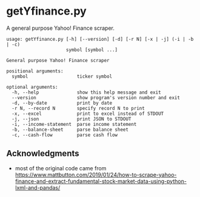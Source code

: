 # getYfinance.py
A general purpose Yahoo! Finance scraper.

    usage: getYfinance.py [-h] [--version] [-d] [-r N] [-x | -j] (-i | -b | -c)
                          symbol [symbol ...]
    
    General purpose Yahoo! Finance scraper
    
    positional arguments:
      symbol                  ticker symbol
    
    optional arguments:
      -h, --help              show this help message and exit
      --version               show program's version number and exit
      -d, --by-date           print by date
      -r N, --record N        specify record N to print
      -x, --excel             print to excel instead of STDOUT
      -j, --json              print JSON to STDOUT
      -i, --income-statement  parse income statement
      -b, --balance-sheet     parse balance sheet
      -c, --cash-flow         parse cash flow
    

## Acknowledgments

* most of the original code came from https://www.mattbutton.com/2019/01/24/how-to-scrape-yahoo-finance-and-extract-fundamental-stock-market-data-using-python-lxml-and-pandas/


